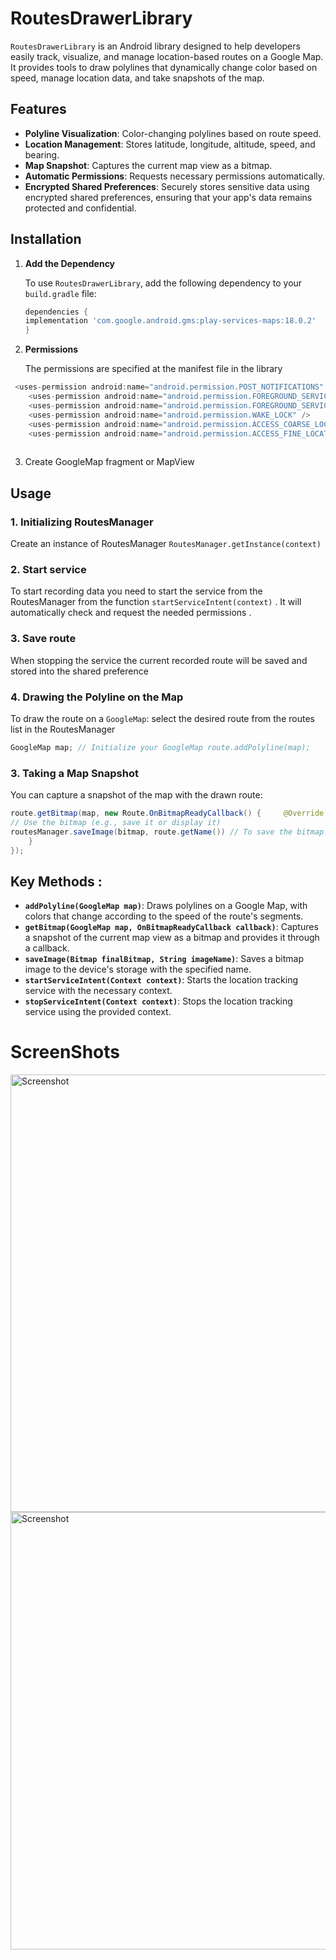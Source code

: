 # **RoutesDrawerLibrary**

`RoutesDrawerLibrary` is an Android library designed to help developers easily track, visualize, and manage location-based routes on a Google Map. It provides tools to draw polylines that dynamically change color based on speed, manage location data, and take snapshots of the map.

## **Features**

- **Polyline Visualization**: Color-changing polylines based on route speed.
- **Location Management**: Stores latitude, longitude, altitude, speed, and bearing.
- **Map Snapshot**: Captures the current map view as a bitmap.
- **Automatic Permissions**: Requests necessary permissions automatically.
- **Encrypted Shared Preferences**: Securely stores sensitive data using encrypted shared preferences, ensuring that your app's data remains protected and confidential. 

## **Installation**

1. **Add the Dependency**
    
    To use `RoutesDrawerLibrary`, add the following dependency to your `build.gradle` file:
    ```gradle
    dependencies {  
    implementation 'com.google.android.gms:play-services-maps:18.0.2'
    } 
    ```
    
2. **Permissions**
    
    The permissions are specified at the manifest file in the library
    
```gradle
 <uses-permission android:name="android.permission.POST_NOTIFICATIONS" />
    <uses-permission android:name="android.permission.FOREGROUND_SERVICE" />
    <uses-permission android:name="android.permission.FOREGROUND_SERVICE_LOCATION" />
    <uses-permission android:name="android.permission.WAKE_LOCK" />
    <uses-permission android:name="android.permission.ACCESS_COARSE_LOCATION" />
    <uses-permission android:name="android.permission.ACCESS_FINE_LOCATION" />
    
```
3. Create GoogleMap fragment or MapView
## **Usage**
### 1.  Initializing RoutesManager

Create an instance of RoutesManager `RoutesManager.getInstance(context)`
### **2.  Start  service**
To start recording data you need to start the service from the RoutesManager from the function 
`startServiceIntent(context)` .
It will automatically check and request the needed permissions .
### 3.  Save route
When stopping the service the current recorded route will be saved and stored into the shared preference 
### **4.  Drawing the Polyline on the Map**

To draw the route on a `GoogleMap`:
select the desired route from the routes list in the RoutesManager

```java
GoogleMap map; // Initialize your GoogleMap route.addPolyline(map);
```
### **3. Taking a Map Snapshot**

You can capture a snapshot of the map with the drawn route:
```java
route.getBitmap(map, new Route.OnBitmapReadyCallback() {     @Override     public void onBitmapReady(Bitmap bitmap) {  
// Use the bitmap (e.g., save it or display it)  
routesManager.saveImage(bitmap, route.getName()) // To save the bitmap to photos
	} 													   
});
```

## Key Methods :

- **`addPolyline(GoogleMap map)`**: Draws polylines on a Google Map, with colors that change according to the speed of the route's segments.
- **`getBitmap(GoogleMap map, OnBitmapReadyCallback callback)`**: Captures a snapshot of the current map view as a bitmap and provides it through a callback.
- **`saveImage(Bitmap finalBitmap, String imageName)`**: Saves a bitmap image to the device's storage with the specified name.
- **`startServiceIntent(Context context)`**: Starts the location tracking service with the necessary context.
- **`stopServiceIntent(Context context)`**: Stops the location tracking service using the provided context.
# ScreenShots
<img src="https://github.com/user-attachments/assets/d35d131b-6162-463e-8f69-f4d2862f2c4e" alt="Screenshot" height="700"/>
<img src="https://github.com/user-attachments/assets/b389e8b8-fcef-465c-becc-f24145290577" alt="Screenshot" height="700"/>



